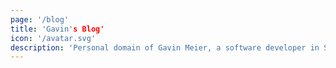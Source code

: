 ```yaml
---
page: '/blog'
title: 'Gavin's Blog'
icon: '/avatar.svg'
description: 'Personal domain of Gavin Meier, a software developer in St. Louis Missouri. Skilled in React, Typescript, Node, Java, Solidity and Rust.'
---
```

